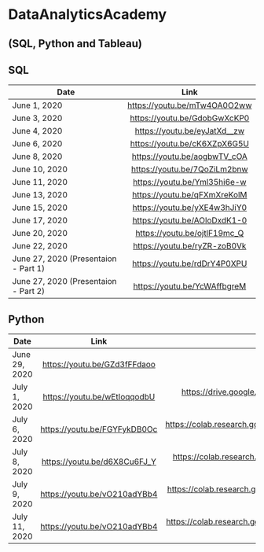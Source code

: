 # DataAnalyticsAcademy
## (SQL, Python and Tableau)

## SQL

| Date        	 | Link          		             |
| ---------------|:-----------------------------:|
| June 1, 2020   | <https://youtu.be/mTw4OA0O2ww>|
| June 3, 2020   | <https://youtu.be/GdobGwXcKP0>|
| June 4, 2020   | <https://youtu.be/eyJatXd__zw>|
| June 6, 2020   | <https://youtu.be/cK6XZpX6G5U>|
| June 8, 2020   | <https://youtu.be/aogbwTV_cOA>|
| June 10, 2020  | <https://youtu.be/7QoZiLm2bnw>|
| June 11, 2020  | <https://youtu.be/Yml35hi6e-w>|
| June 13, 2020  | <https://youtu.be/qFXmXreKolM>|
| June 15, 2020  | <https://youtu.be/yXE4w3hJiY0>|
| June 17, 2020  | <https://youtu.be/AOloDxdK1-0>|
| June 20, 2020  | <https://youtu.be/ojtlF19mc_Q>|
| June 22, 2020  | <https://youtu.be/ryZR-zoB0Vk>|
| June 27, 2020 (Presentaion - Part 1) | <https://youtu.be/rdDrY4P0XPU>|
| June 27, 2020 (Presentaion - Part 2) | <https://youtu.be/YcWAffbgreM>|



## Python

| Date        	 | Link          		              |  Google Colab link                                                                       |
| ---------------|:------------------------------:|:----------------------------------------------------------------------------------------:|
| June 29, 2020  | <https://youtu.be/GZd3fFFdaoo> |                                                                            
| July 1, 2020   | <https://youtu.be/wEtIoqqodbU> | <https://drive.google.com/file/d/1PRqh149viYgasfXMixTxQ_j_1zohoabf/view?usp=sharing>     |
| July 6, 2020   | <https://youtu.be/FGYFykDB0Oc> | <https://colab.research.google.com/drive/1yeOyp9nhYY6fMz7NTop8hDXkI764yyWF?usp=sharing>  |
| July 8, 2020   | <https://youtu.be/d6X8Cu6FJ_Y> | <https://colab.research.google.com/drive/17vhYvN7lYsViRyjzhwzY2jquC2AkzYia?usp=sharing>  |
| July 9, 2020   | <https://youtu.be/vO210adYBb4> | <https://colab.research.google.com/drive/1FJYAasJSYUMooGCeaQIS5pKtvs4JznJh?usp=sharing>  |
| July 11, 2020  | <https://youtu.be/vO210adYBb4> | <https://colab.research.google.com/drive/1Ul5FgW_o3Ybxnef_sDYPxCUxkN5Wkpv9?usp=sharing>  |





